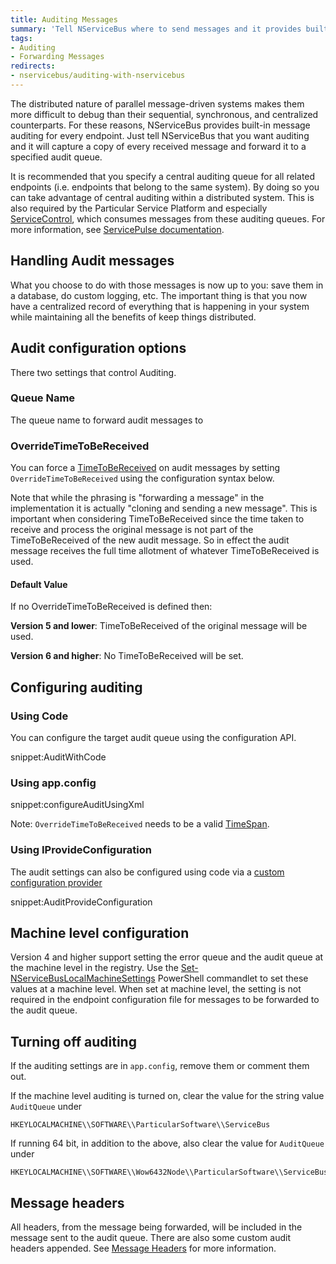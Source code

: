 ```yaml
---
title: Auditing Messages
summary: 'Tell NServiceBus where to send messages and it provides built-in message auditing for every endpoint'
tags:
- Auditing
- Forwarding Messages
redirects:
- nservicebus/auditing-with-nservicebus
---
```


The distributed nature of parallel message-driven systems makes them more difficult to debug than their sequential, synchronous, and centralized counterparts. For these reasons, NServiceBus provides built-in message auditing for every endpoint. Just tell NServiceBus that you want auditing and it will capture a copy of every received message and forward it to a specified audit queue.

It is recommended that you specify a central auditing queue for all related endpoints (i.e. endpoints that belong to the same system). By doing so you can take advantage of central auditing within a distributed system. This is also required by the Particular Service Platform and especially [ServiceControl](/servicecontrol), which consumes messages from these auditing queues. For more information, see [ServicePulse documentation](/servicepulse/).


## Handling Audit messages

What you choose to do with those messages is now up to you: save them in a database, do custom logging, etc. The important thing is that you now have a centralized record of everything that is happening in your system while maintaining all the benefits of keep things distributed.


## Audit configuration options

There two settings that control Auditing.


### Queue Name

The queue name to forward audit messages to


### OverrideTimeToBeReceived

You can force a [TimeToBeReceived](/nservicebus/messaging/discard-old-messages.md) on audit messages by setting `OverrideTimeToBeReceived` using the configuration syntax below.

Note that while the phrasing is "forwarding a message" in the implementation it is actually "cloning and sending a new message". This is important when considering TimeToBeReceived since the time taken to receive and process the original message is not part of the TimeToBeReceived of the new audit message. So in effect the audit message receives the full time allotment of whatever TimeToBeReceived is used.


#### Default Value

If no OverrideTimeToBeReceived is defined then:

**Version 5 and lower**: TimeToBeReceived of the original message will be used.

**Version 6 and higher**: No TimeToBeReceived will be set.


## Configuring auditing


### Using Code

You can configure the target audit queue using the configuration API.

snippet:AuditWithCode


### Using app.config

snippet:configureAuditUsingXml

Note: `OverrideTimeToBeReceived` needs to be a valid [TimeSpan](https://msdn.microsoft.com/en-us/library/system.timespan.aspx).


### Using IProvideConfiguration

The audit settings can also be configured using code via a  [custom configuration provider](/nservicebus/hosting/custom-configuration-providers.md)

snippet:AuditProvideConfiguration


## Machine level configuration

Version 4 and higher support setting the error queue and the audit queue at the machine level in the registry. Use the [Set-NServiceBusLocalMachineSettings](management-using-powershell.md) PowerShell commandlet to set these values at a machine level. When set at machine level, the setting is not required in the endpoint configuration file for messages to be forwarded to the audit queue.


## Turning off auditing

If the auditing settings are in `app.config`, remove them or comment them out.

If the machine level auditing is turned on, clear the value for the string value `AuditQueue` under

    HKEYLOCALMACHINE\\SOFTWARE\\ParticularSoftware\\ServiceBus

If running 64 bit, in addition to the above, also clear the value for `AuditQueue` under

    HKEYLOCALMACHINE\\SOFTWARE\\Wow6432Node\\ParticularSoftware\\ServiceBus


## Message headers

All headers, from the message being forwarded, will be included in the message sent to the audit queue. There are also some custom audit headers appended. See [Message Headers](/nservicebus/operations/auditing.md) for more information.
